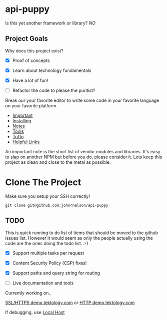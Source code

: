 # api-puppy
Is this yet another framework or library? *NO*

## Project Goals
Why does this project exist? 

- [x] Proof of concepts  
- [x] Learn about technology fundamentals
- [x] Have a lot of fun!
- [ ] Refactor the code to please the puritist?


Break our your favorite editor to write some code in your favorite language on your 
favorite platform.

 
- [Important](#important) 
- [Installing](Notes/installing.md) 
- [Notes](Notes)
- [Tools](Tools) 
- [ToDo](#todo) 
- [Helpful Links](Notes/links.md)


 
An important note is the short list of vendor modules and libraries. It's easy 
to slap on another NPM but before you do, please consider it. Lets keep 
this project as clean and close to the metal as possible. 



# Clone The Project
Make sure you setup your SSH correctly!

    git clone git@github.com:johnrnelson/api-puppy

 
 
 

## TODO
This is quick running to do list of items that should be moved to the github issues list. 
However it would seem as only the people actually using the code are the ones doing the 
todo list. :-)

- [x] Support multiple tasks per request  
- [x] Content Security Policy (CSP) fixes!
- [x] Support paths and query string for routing
- [ ] Live documentation and tools
 

Currently working on..

[SSL/HTTPS demo.tektology.com](https://demo.tektology.com/)
or
[HTTP demo.tektology.com](http://demo.tektology.com/)

If debugging, use [Local Host](http://0.0.0.0:9080) 

